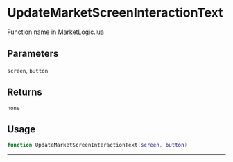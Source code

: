 # UpdateMarketScreenInteractionText
Function name in MarketLogic.lua
## Parameters
`screen`, `button`
## Returns
`none`
## Usage
```lua
function UpdateMarketScreenInteractionText(screen, button)
```
---
